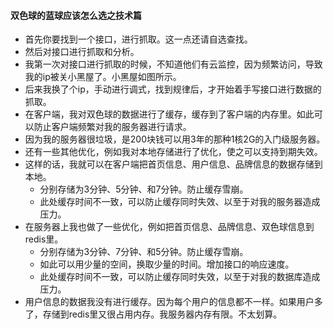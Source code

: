 #### 双色球的蓝球应该怎么选之技术篇
* 首先你要找到一个接口，进行抓取。这一点还请自选查找。
* 然后对接口进行抓取和分析。
* 我第一次对接口进行抓取的时候，不知道他们有云监控，因为频繁访问，导致我的ip被关小黑屋了。小黑屋如图所示。
* 后来我换了个ip，手动进行调式，找到规律后，才开始着手写接口进行数据的抓取。
* 在客户端，我对双色球的数据进行了缓存，缓存到了客户端的内存里。如此可以防止客户端频繁对我的服务器进行请求。
* 因为我的服务器很垃圾，是200块钱可以用3年的那种1核2G的入门级服务器。
* 还有一些其他优化，例如我对本地存储进行了优化，使之可以支持到期失效。
* 这样的话，我就可以在客户端把首页信息、用户信息、品牌信息的数据存储到本地。
  - 分别存储为3分钟、5分钟、和7分钟。防止缓存雪崩。
  - 此处缓存时间不一致，可以防止缓存同时失效、以至于对我的服务器造成压力。
* 在服务器上我也做了一些优化，例如把首页信息、品牌信息、双色球信息到redis里。
  - 分别存储为3分钟、7分钟、和5分钟。防止缓存雪崩。
  - 如此可以用少量的空间，换取少量的时间。增加接口的响应速度。
  - 此处缓存时间不一致，可以防止缓存同时失效，以至于对我的数据库造成压力。
* 用户信息的数据我没有进行缓存。因为每个用户的信息都不一样。如果用户多了，存储到redis里又很占用内存。我服务器内存有限。不太划算。
